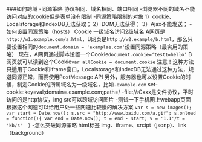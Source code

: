 ###如何跨域
-同源策略
协议相同、域名相同、端口相同
-浏览器不同的域名不能访问对应的cookie但是表单没有限制
-同源策略限制的对象
1）cookie、Localstorage和IndexDB无法获取；
2）DOM无法获得；
3）Ajax不能发送；
-如何设置同源策略（hosts）
Cookie 一级域名访问2级域名
A网页是`http://w1.example.com/a.html`，B网页是`http://w2.example/b.html`，那么只要设置相同的`document.domain = 'examplae.com'`设置同源策略（最实用的策略）
现在，A网页通过脚本设置一个Cookie`document.cookie=‘test1=hello’`
B网页就可以读到这个Cookie`var allCookie = document.cookie`
注意！这种方法只适用于Cookie和iframe窗口，Localstorage和IndexDB无法通过这种方法，规避同源正常，而要使用PostMessage API
另外，服务器也可以设置Cookie的时候，制定Cookie的所属域名为一级域名，比如`.example.com`
	set-cookie:key=val;domain=.example.com;path=/
-file://:Cxxx是文件协议，平时访问的是http协议，img src可以跨域访问图片
-测试一下手机网上webapp页面 根据这个网速可以给用户处一些网速比较慢的解决方案
`var s = new images();
var start = Date.now();
s.src = "http://www.baidu.com/a.gif";
s.onload = function(){
	var end = Date.now();
	t = end - start;
	v = '1.1'/t = 'kb/s' 
}` 
-怎么突破同源策略
html标签  img、iframe、srcipt（jsonp）、link（background）



